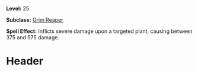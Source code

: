 <!-- TITLE: Spell: Defoliation -->
<!-- SUBTITLE:  -->

**Level:** 25

**Subclass:** [Grim Reaper](grim-reaper)

**Spell Effect:** Inflicts severe damage upon a targeted plant, causing between 375 and 575 damage.

# Header
